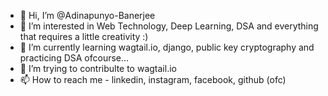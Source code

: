 - 👋 Hi, I’m @Adinapunyo-Banerjee
- 👀 I’m interested in Web Technology, Deep Learning, DSA and everything that requires a little creativity :)
- 🌱 I’m currently learning wagtail.io, django, public key cryptography and practicing DSA ofcourse...
- 💞️ I’m trying to contribulte to wagtail.io
- 📫 How to reach me - linkedin, instagram, facebook, github (ofc)

<!---
Adinapunyo-Banerjee/Adinapunyo-Banerjee is a ✨ special ✨ repository because its `README.md` (this file) appears on your GitHub profile.
You can click the Preview link to take a look at your changes.
--->
